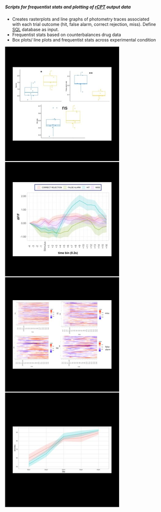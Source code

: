 ##### Scripts for frequentist stats and plotting of [rCPT](https://github.com/sronilsson/Rodent-continous-performance-task-in-psychopy) output data

* Creates rasterplots and line graphs of photometry traces associated with each trial outcome (hit, false alarm, correct rejection, miss). Define [SQL](https://github.com/sronilsson/h5_to_SQLite_CPT) database as input.
* Frequentist stats based on counterbalances drug data
* Box plots/ line plots and frequentist stats across experimental condition 


![alt-text-1](/images/Pic1.jpg "Touchscreen operant box version 1") ![alt-text-1](/images/Pic2.jpg "Touchscreen operant box version 2")
![alt-text-1](/images/Pic3.jpg "Operant box misc") ![alt-text-1](/images/Pic4.jpg "Portable lickometer for headfixed mice")
